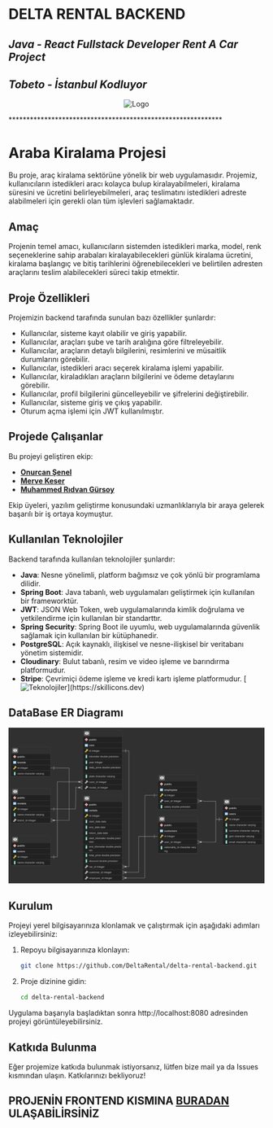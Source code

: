 # DELTA RENTAL BACKEND
## *Java - React Fullstack Developer Rent A Car Project*
## *Tobeto - İstanbul Kodluyor* 

[//]: # (![Logo]&#40;img/09f319f8-abb5-42c8-9a37-fdbbab0f7253.PNG&#41;)
<p align="center">
  <img src="http://res.cloudinary.com/dxav6uhnu/image/upload/v1709388157/pcyuu3lgcvm96ks2p5c0.png" alt="Logo" width="300" height="300">
</p>
************************************************************

# Araba Kiralama Projesi

Bu proje, araç kiralama sektörüne yönelik bir web uygulamasıdır. Projemiz, kullanıcıların istedikleri aracı kolayca bulup kiralayabilmeleri, kiralama süresini ve ücretini belirleyebilmeleri, araç teslimatını istedikleri adreste alabilmeleri için gerekli olan tüm işlevleri sağlamaktadır.
## Amaç

Projenin temel amacı, kullanıcıların sistemden istedikleri marka, model, renk seçeneklerine sahip arabaları kiralayabilecekleri günlük kiralama ücretini, kiralama başlangıç ve bitiş tarihlerini öğrenebilecekleri ve belirtilen adresten araçlarını teslim alabilecekleri süreci takip etmektir.

## Proje Özellikleri
Projemizin backend tarafında sunulan bazı özellikler şunlardır:

* Kullanıcılar, sisteme kayıt olabilir ve giriş yapabilir.
* Kullanıcılar, araçları şube ve tarih aralığına göre filtreleyebilir.
* Kullanıcılar, araçların detaylı bilgilerini, resimlerini ve müsaitlik durumlarını görebilir.
* Kullanıcılar, istedikleri aracı seçerek kiralama işlemi yapabilir.
* Kullanıcılar, kiraladıkları araçların bilgilerini ve ödeme detaylarını görebilir.
* Kullanıcılar, profil bilgilerini güncelleyebilir ve şifrelerini değiştirebilir.
* Kullanıcılar, sisteme giriş ve çıkış yapabilir.
* Oturum açma işlemi için JWT kullanılmıştır.

## Projede Çalışanlar

Bu projeyi geliştiren ekip:

- <a href = "https://github.com/onursenel">**Onurcan Şenel** </a>
- <a href = "https://github.com/mervekeser">**Merve Keser** </a>
- <a href = "https://github.com/rdvngrsy">**Muhammed Rıdvan Gürsoy** </a>

Ekip üyeleri, yazılım geliştirme konusundaki uzmanlıklarıyla bir araya gelerek başarılı bir iş ortaya koymuştur.

## Kullanılan Teknolojiler
Backend tarafında kullanılan teknolojiler şunlardır:
* **Java**: Nesne yönelimli, platform bağımsız ve çok yönlü bir programlama dilidir.
* **Spring Boot**: Java tabanlı, web uygulamaları geliştirmek için kullanılan bir frameworktür.
* **JWT**: JSON Web Token, web uygulamalarında kimlik doğrulama ve yetkilendirme için kullanılan bir standarttır.
* **Spring Security**: Spring Boot ile uyumlu, web uygulamalarında güvenlik sağlamak için kullanılan bir kütüphanedir.
* **PostgreSQL**: Açık kaynaklı, ilişkisel ve nesne-ilişkisel bir veritabanı yönetim sistemidir.
* **Cloudinary**: Bulut tabanlı, resim ve video işleme ve barındırma platformudur.
*  **Stripe**: Çevrimiçi ödeme işleme ve kredi kartı işleme platformudur.
[![Teknolojiler](https://skillicons.dev/icons?i=postman,git,java,spring,postgresql,)](https://skillicons.dev)

## DataBase ER Diagramı
![DIAGRAM](img/projeERD_1.png)

## Kurulum

Projeyi yerel bilgisayarınıza klonlamak ve çalıştırmak için aşağıdaki adımları izleyebilirsiniz:

1. Repoyu bilgisayarınıza klonlayın:

    ```bash
    git clone https://github.com/DeltaRental/delta-rental-backend.git
    ```

2. Proje dizinine gidin:

    ```bash
    cd delta-rental-backend
    ```

Uygulama başarıyla başladıktan sonra http://localhost:8080 adresinden projeyi görüntüleyebilirsiniz.

## Katkıda Bulunma

Eğer projemize katkıda bulunmak istiyorsanız, lütfen bize mail ya da Issues kısmından ulaşın. Katkılarınızı bekliyoruz!

## PROJENİN FRONTEND KISMINA <a href = "https://github.com/DeltaRental/delta-rental-frontend">**BURADAN** </a> ULAŞABİLİRSİNİZ